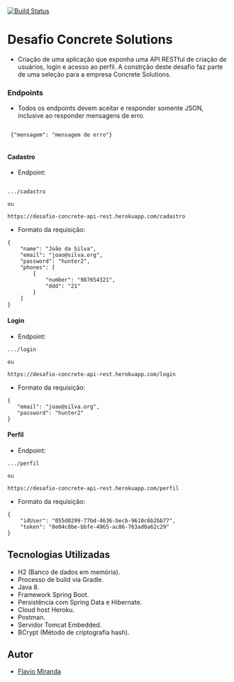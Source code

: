 [![Build Status](https://travis-ci.org/flavioms7/desafio-concrete-api.svg?branch=master)](https://travis-ci.org/flavioms7/desafio-concrete-api)

# Desafio Concrete Solutions
* Criação de uma aplicação que exponha uma API RESTful de criação de usuários, login e acesso ao perfil. A constrção deste desafio faz parte de uma seleção para a empresa Concrete Solutions.

### Endpoints

* Todos os endpoints devem aceitar e responder somente JSON, inclusive ao responder mensagens de erro.

```

 {"mensagem": "mensagem de erro"}
 
```

#### Cadastro
* Endpoint:
```

.../cadastro 

ou

https://desafio-concrete-api-rest.herokuapp.com/cadastro

```

* Formato da requisição:

```
{
    "name": "João da Silva",
    "email": "joao@silva.org",
    "password": "hunter2",
    "phones": [
        {
            "number": "987654321",
            "ddd": "21"
        }
    ]
}

```
#### Login
* Endpoint:
```
.../login 

ou

https://desafio-concrete-api-rest.herokuapp.com/login

```

* Formato da requisição:

```
{
   "email": "joao@silva.org",
   "password": "hunter2"
}

```

#### Perfil
* Endpoint:
```
.../perfil 

ou

https://desafio-concrete-api-rest.herokuapp.com/perfil

```

* Formato da requisição:

```
{
    "idUser": "055d0299-77bd-4636-becb-9610c6b2bb77", 
    "token": "0e04c0be-bbfe-4965-ac86-763ad0a62c29"
}

```
## Tecnologias Utilizadas
* H2 (Banco de dados em memória).
* Processo de build via Gradle.
* Java 8.
* Framework Spring Boot.
* Persistência com Spring Data e Hibernate.
* Cloud host Heroku.
* Postman.
* Servidor Tomcat Embedded.
* BCrypt (Método de criptografia hash).

## Autor
* [Flavio Miranda](https://github.com/flavioms7)




